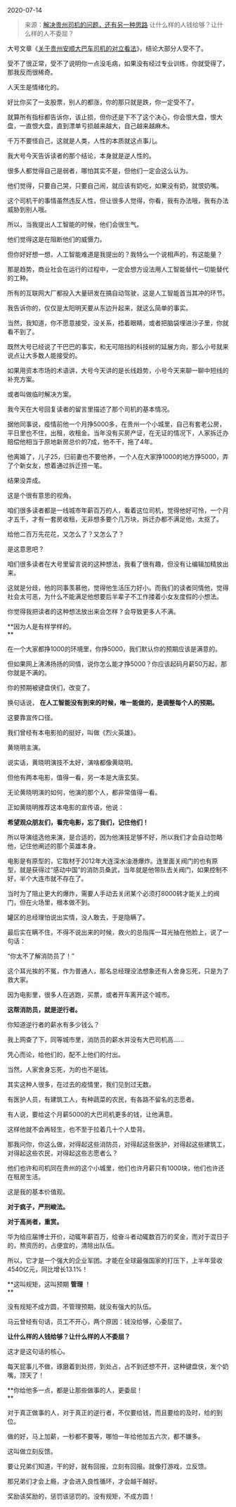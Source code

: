 2020-07-14

> 来源：[解决贵州司机的问题，还有另一种思路](http://mp.weixin.qq.com/s?__biz=MzU3NDc5Nzc0NQ==&mid=2247490465&idx=2&sn=71aa5f50ea1a09e0b9faa6f7215dbb29&chksm=fd2db97fca5a30695dd0f220132bb6c266b7775d3db673904ab44d2b352ab88aad1fe0613a0c&scene=27#wechat_redirect)
> 让什么样的人钱给够？让什么样的人不委屈？

大号文章《[关于贵州安顺大巴车司机的对立看法](https://mp.weixin.qq.com/s?__biz=MzU0MjYwNDU2Mw==&mid=2247490811&idx=1&sn=0757f92a92b89dd0de759bdee850f9f9&chksm=fb197087cc6ef99185d9e6196b85d12d1dd612c7e9359399af63a692258162426039225e3ca1&token=2099187648&lang=zh_CN&scene=21#wechat_redirect)》，结论大部分人受不了。  

  

受不了很正常，受不了说明你一点没毛病，如果没有经过专业训练，你就受得了，那我反而很稀奇。

  

人天生是情绪化的。  

  

好比你买了一支股票，别人的都涨，你的那只就是跌，你一定受不了。  

  

就算所有指标都告诉你，该止损，但你还是下不了这个决心，你会恨大盘，恨大盘，一直恨大盘，直到漂单亏损越来越大，自己越来越麻木。  

  

千万不要怪自己，这就是人类，人性的本质就这点事儿。  

  

我大号今天告诉读者的那个结论，本身就是逆人性的。  

  

很多人都觉得自己是弱者，哪怕其实不是，但他们一定会这么认为。

  

他们觉得，只要自己哭，只要自己闹，就应该有奶吃，如果没有奶，就恨奶嘴。

  

这个司机干的事情虽然违反人性，但让很多人觉得，你看，我有办法哦，我有办法威胁到别人哦。  

  

所以，当我提出人工智能的时候，他们会很生气。  

  

他们觉得这是在阻断他们的威慑力。

  

但你好好想一想，人工智能难道是我提出的？我特么一个说相声的，有这能量？  

  

那是趋势，商业社会在运行的过程中，一定会想方设法用人工智能替代一切能替代的工种。

  

所有的互联网大厂都投入大量研发在搞自动驾驶，这是人工智能首当其冲的环节。  

  

我告诉你的，仅仅是太阳明天要从东边升起来，就这么简单的事实。

  

当然，我知道，你不愿意接受，没关系，捂着眼睛，或者把脑袋埋进沙子里，你就看不到了。  

  

既然大号已经说了干巴巴的事实，和无可阻挡的科技树的延展方向，那么小号就来说点让大多数人能接受的。

  

如果用资本市场的术语讲，大号今天讲的是长线趋势，小号今天来聊一聊中短线的补充方案。  

  

或者叫做临时解决方案。

  

我今天在大号回复读者的留言里描述了那个司机的基本情况。  

  

据他同事说，疫情前他一个月挣5000多，在贵州一个小城里，自己有套老公房，平日里也不住，出租，收租金。当年没有买房产证，在无证的情况下，人家拆迁办赔偿他相当于原地新房总价的7成，他不干，拖了4年。

  

他离婚了，儿子25，归前妻也不要他养，一个人在大家挣1000的地方挣5000，弄了个新女友，想着通过拆迁捞一笔。  

  

结果没弄成。

  

这是个很有意思的视角。  

  

咱们很多读者都是一线城市年薪百万的人，看着这位司机，觉得他好可怜，一个月才五千，才有一套房收租，无非想多要个几万块，拆迁办都不满足他，太抠了。

  

给他二百万先花花，又怎么了？又怎么了？  

  

是这意思吧？

  

咱们很多读者在大号里留言说的这种想法，我看了很有趣，但没有让编辑加精放出来。  

  

这就是分歧，他的同事羡慕他，觉得他生活压力好小。而我们的读者同情他，觉得社会太可恶，为什么不能满足他想要后半辈子不工作搂着小女友度假的小想法。  

  

你觉得我把读者的这种想法放出来会怎样？会导致更多人不满。  

  

 **因为人是有样学样的。  
**

  

在一个大家都挣1000的环境里，你挣5000，我们默认你的预期应该是满意的。  

  

但如果网上沸沸扬扬的同情，说你怎么能才挣5000？你应该起码月薪50万起，那你就是不满的。

  

你的预期被键盘侠们，改变了。

  

换句话说， **在人工智能没有到来的时候，唯一能做的，是调整每个人的预期。**  

  

这要靠宣传口径。

  

我们曾经有本电影拍的挺好，叫做《烈火英雄》。  

  

黄晓明主演。  

  

说实话，黄晓明演技不太好，演啥都像黄晓明。

  

但他有两本电影，值得一看，另一本是大唐玄奘。

  

无论黄晓明演的如何，他演的那个人，都非常值得一看。

  

正如黄晓明推荐这本电影的宣传语，他说：

  

 **希望观众朋友们，看完电影，忘了我们，记住他们！**

  

所以导演组选他来演，是合适的，因为他演技足够不好，所以我们才会自动忽略他，记住他阐述的那个英雄本身。  

  

电影是有原型的，它取材于2012年大连深水油港爆炸。连里面关阀门的也有原型，就是获得过“感动中国”的消防员桑武，当年就是他带队去关阀门，如果控制不好，半个大连市就不存在了。  

  

当时为了阻止更大的爆炸，需要人手动去关闭某个必须打8000转才能关上的阀门，但在火场里，根本做不到。  

  

罐区的总经理怕说出实情，没人敢去，于是隐瞒了。  

  

最后实在瞒不住，不得不说出来的时候，救火的总指挥一耳光抽在他脸上，说了一句话：  

  

“你太不了解消防员了！”

  

这个耳光挨的不冤，作为普通人，那名总经理没法想象还有人舍身忘死，只是为了救大家。

  

因为电影里，很多人在逃跑，买票，或者开车离开这个城市。  

  

 **这帮消防员，就是逆行者。**

  

你知道逆行者的薪水有多少钱么？  

  

我上网查了下，同等城市里，消防员的薪水并没有大巴司机高......  

  

凭心而论，给他们的，配不上他们的付出。  

  

当然，人家舍身忘死，为的也不是钱。

  

其实这种人很多，在过去的疫情里，我们见到过无数。

  

有医护人员，有建筑工人，有种蔬菜的农民，有各路不留名的志愿者。  

  

有人说，要给这个月薪5000的大巴司机更多的钱，让他满意。  

  

这样他就不会再轻生，也不至于拉着几十个人垫背。

  

那我问你，你这么做，对得起这些消防员，对得起这些医护，对得起这些建筑工，对得起这些农民，对得起这些志愿者么？

  

他们也许和司机同在贵州的这个小城里，他们也许月薪只有1000块，他们也许还在租房生活。

  

这是我的基本价值观。

  

 **对于疯子，严刑峻法。**

 **对于高尚者，重赏。**

  

华为给应届博士开价，动辄年薪百万，给奋斗者动辄数百万的奖金，而对于混日子的，熬资历的，占便宜的，清除出队伍。

  

所以，它才是一个强大的企业军团。才能在全球最强国家的打压下，上半年营收4540亿元，同比增长13.1%！  

  

 **这叫规矩，这叫预期 **管理** ！  
**

  

没有规矩不成方圆，不管理预期，就没有强大的队伍。  

  

马云曾经有句话，员工不开心，两个原因：钱没给够，心委屈了。

  

 **让什么样的人钱给够？让什么样的人不委屈？**

  

这才是这句话的核心。

  

每天屁事儿不做，琢磨着到处捞，到处占，占不到还想不开，这种键盘侠，发个奶嘴，顶天了！  

  

 **你给他多一点，都是让那些做事的人，更委屈！  
**

  

对于真正做事的人，对于真正的逆行者，不仅要给钱，而且要给的及时，给的到位。

  

做的好，马上加薪，一秒都不要等，哪怕一年给他加五六次，都不嫌多。  

  

这叫做立刻反馈。

  

要让兄弟们知道，干的好，就有回报，立刻有回报。就像打游戏，立反馈。

  

那兄弟们才会上瘾，才会进入良性循环，才会越干越好。  

  

奖励该奖励的，惩罚该惩罚的。没有规矩，不成方圆！

